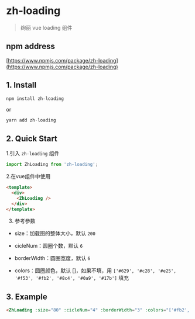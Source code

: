 # zh-loading
> 绚丽 vue loading 组件
## npm address
[https://www.npmjs.com/package/zh-loading](https://www.npmjs.com/package/zh-loading)


## 1. Install
  ```js
  npm install zh-loading
  ```
  or
  ```js
  yarn add zh-loading
  ```

## 2. Quick Start
1.引入 `zh-loading` 组件
```js
import ZhLoading from 'zh-loading';
```

2.在vue组件中使用
```html
<template>
  <div>
    <ZhLoading />
  </div>
</template>
```

3. 参考参数
  - size：加载图的整体大小，默认 `200`

  - cicleNum：圆圈个数，默认 `6`

  - borderWidth：圆圈宽度，默认 `6`

  - colors：圆圈颜色，默认 []，如果不填，用 `['#629', '#c28', '#e25', '#f53', '#fb2', '#8c4', '#0a9', '#17b']` 填充

## 3. Example

``` html
<ZhLoading :size="80" :cicleNum="4" :borderWidth="3" :colors="['#fb2', '#8c4', '#0a9', '#17b']" />
```

